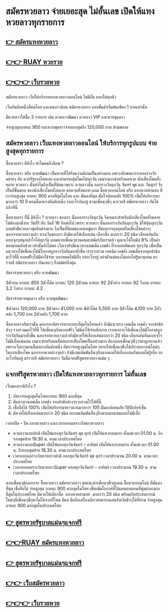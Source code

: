 # สมัครหวยลาว จ่ายเยอะสุด ไม่อั้นเลข เปิดให้แทงหวยลาวทุกรายการ
 
## [👉 สมัครแทงหวยลาว](https://www.xn--147-2ll3f3ai1h5d.com/register/@vip789_atomseo)

## [👉👉 RUAY หวยรวย](https://ruay789.net/)

## [👉👉👉 เว็บรวยหวย](https://ruay789.net/)
 
สมัครหวยลาว เว็บให้บริการแทงหวยลาวออนไลน์ ไม่มีอั้น แทงได้ทุกตัว

เว็บอันดับหนึ่งที่คนไทย และคนลาวนิยม สมัครหวยลาว แทงขั้นต่ำเริ่มต้นเพียง 1 บาทเท่านั้น

มีหวยลาวให้ซื้อ 3 รายการ เช่น หวยลาวพัฒนา หวยลาว VIP และหวยชุดลาว

จ่ายสูงสุดบาทละ 950 และหวยชุดลาวจ่ายมากสุดถึง 120,000 บาท ห้ามพลาด

## สมัครหวยลาว เว็บแทงหวยลาวออนไลน์ ให้บริการทุกรูปแบบ จ่ายสูงสุดทุกรายการ

ซื้อหวยลาว ดียังไง ทำไมคนถึงนิยม ?

ซื้อหวยลาว หรือ หวยพัฒนา เป็นหวยที่ได้รับความนิยมเป็นอย่างมาก เพราะลักษณะการออกรางวัลคล้ายๆ กับ หวยรัฐบาลไทยเลย และสามารถลุ้นโชคได้ทุกวัน เหมาะมากสำหรับคอหวย นักเสี่ยงโชคทั้งหลาย หวยลาว นั้นทำไมถึงเป็นที่นิยม เพราะ หวยลาวนั้น ออกรางวัลทุกวัน จันทร์ พุธ และ วันศุกร์ จึงเป็นที่ชื่นชอบ ของนักเสี่ยงโชคทั้งหลาย คอหวยทั้งหลาย แถม ซื้อหวยออนไลน์ หรือ แทงหวยฮานอย ที่เราจ่ายสูงสุด บาทละ 900 มากที่สุดในไทย และ มั่นคงที่สุด มั่นใจปลอดภัย 100% เปิดให้บริการมามากกว่า 10 ปี ตอนนี้มาแรงอันดับหนึ่ง รออะไรกันอยู่ ชวนเพื่อนๆพี่ๆ มารวยสิ สมัครหวยลาว กันได้แล้วที่นี่

ซื้อหวยลาว ที่นี่ ดียังไง ? 
หวยลาว ของเรา นั้นออกรางวัลทุกวัน จีงเหมาะสำหรับนักเสี่ยงโชคทั้งหลาย ไม่ต้องมานั้งรอ วันที่1 กับ วันที่ 16 อีกต่อไป เพราะ หวยลาว นั้นออกรางวัลกันทุกๆวัน มีให้ลุ้นทุกๆวัน แถมยังมีหวยลาวชุดอีกต่างหาก จึงเป็นที่นิยมของคนหมู่มาก ที่ชอบการลุงทุนหรือเสี่ยงโชคต่างๆ นอกจากหวยลาวแล้ว ทางเว็บของเรา ยังมีหวยให้เลือกเล่น เลือกซื้อ มากกว่า 20 ชนิด เลือกเล่นกันแบบจุกๆสนุกเล้าใจได้ทุกวัน แถมหากเพื่อนๆชวนคนมาสมัครกับเราแล้ว คุณจะได้โบนัส 8% เป็นค่าตอบแทนอีกด้วย เท่านั้นยังไม่พอ เว็บเรายังมีแนวทางเลขเด็ด เลขดัง ที่จะคอยอัพเดท ทุกๆวัน เพื่อเป็นแนวทางให้เพื่อนๆได้มีโอกาสถูกรางวัลกันมากยิ่งขึ้น เรารวบรวม เทคนิค เลขดัง เลขเด็ดจากทุกสำนัก มาไว้ที่นี้ แบบฟรีๆไม่มีค่าใช้จ่าย บอกหมดไม่มีกั๊ก รออะไรอยู่ อย่ามัวแต่มองไม่ลองไม่รู้นะทุกคน มารวยสิ สมัครหวยลาว กันเยอะๆ ยิ่งสมัครยิ่งคุ้ม

อัตราจ่ายหวยลาว หรือ หวยพัฒนา

3ตัวบน             บาทละ     850
3ตัวโต๊ด           บาทละ     120
2ตัวบน             บาทละ      92
2ตัวล่าง            บาทละ      92
วิ่งบน                บาทละ      3.2
วิ่งล่าง               บาทละ      4.2

อัตราจ่ายหวยชุดลาว หรือ หวยชุดพัฒนา

4ตัวตรง                120,000 บาท
3ตัวตรง                 41,000 บาท
4ตัวโต๊ด                  5,500 บาท
3ตัวโต๊ด                  4,100 บาท
2ตัวหน้า                   1,700 บาท
2ตัวหลัง                    1,700 บาท

ซื้อหวยลาวกับเรานั้น นอกจากอัตราจ่ายจะเยอะที่สุดในไทยแล้ว ยังมีแนวทาง เลขเด็ด เลขดัง จากสำนักดังๆ รวบรวมมาไว้ที่นี้ ให้เพื่อนๆกับแบบฟรีๆ ไม่มีค่าใช้จ่ายสักบาท เราอยากจะให้เพื่อนๆได้มีโอกาสถูกรางวัลกันมากยิ่งขึ้น นอกจากหวยลาวแล้วยังมีหวยให้เลือกเล่นมากกว่า 20 ชนิด เลือกเล่นกันแบบจุใจไม่มีเบื่อแน่นอน เหมาะสำหรับคนที่ชอบการเสี่ยงโชคเป็นอย่างมาก ต้องบอกเพื่อนๆพี่ๆว่ามาถูกทางแล้ว เพราะเว็บเราตอนนี้มาแรงอันดับหนึ่ง อัตราจ่ายสูงสุดในไทย อยากให้เพื่อนๆพี่ๆได้ประสบการณ์ใหม่ๆในการเสี่ยงโชค นอกจากหวยต่างๆแล้ว ยังมีเกมเดิมพันอื่นๆอีกมากมายให้เลือกเล่นกันแบบไม่รู้เบื่อ รออะไรกันอยู่ มารวยสิ สมัครหวยลาว วันนี้แจกฟรีสูตรหวยลาวแม่น ๆ

## แจกฟรีสูตรหวยลาว เปิดให้แทงหวยลาวทุกรายการ ไม่อั้นเลข

เว็บของเราดียังไง ?

1. อัตราจ่ายสูงสุดในไทยบาทละ 900 มากที่สุด
2. มีแนวทางเลขเด็ด เลขดัง จากสำนักต่างๆรวบรวมไว้ให้ที่นี้
3. เชื่อถือได้ 100% เปิดให้บริการมายาวนานมากกว่า 10ปี มั่นคงปลอดภัย 100เปอร์เซ็น
4. มีหวยให้เลือกเล่นมากกว่า 20 ชนิด ละเกมเดิมพันอื่นๆอีกมากมายเล่นแบบไม่มีเบื่อ

เวลาเปิด – ปิด แทงหวยลาว และเวลาออกผลรางวัลของหวยลาว
* หวยลาวแบบปกติ เปิดให้แทงทุกวันจันทร์ พุธ ศุกร์ เปิดให้แทงรอบแรก ตั้งแต่เวลา 01.00 น. ถึงรอบสุดท้าย 19.30 น. ตามเวลาประเทศไทย
* หวยลาวแบบSuper เปิดให้แทงทุกวันจันทร์ – อาทิตย์ เปิดให้แทงรอบแรก ตั้งแต่เวลา 01.00 น. ถึงรอบสุดท้าย 18.30 น. ตามเวลาประเทศไทย
* เวลาออกผลรางวัลหวยลาวปกติ ออกทุกวันจันทร์ พุธ ศุกร์ เวลาประมาณ 20.00 น. ตามเวลาประเทศไทย
* เวลาออกผลรางวัลหวยลาวSuper ออกทุกวันจันทร์ – อาทิตย์ เวลาประมาณ 19.30 น. ตามเวลาประเทศไทย

หากเพื่อนๆต้องการจะ ซื้อหวยลาว สมัครหวยลาว ขอแนะนำเพื่อนๆพี่ๆทุกคน ซื้อหวยออนไลน์ ที่มั่นคงที่สุด เชื่อถือได้ จ่ายสูงสุด บาทละ 900 มากสุดในไทย เพื่อเพิ่มโอกาสที่ได้ผลตอบแทนที่คุ้มค่าละมากที่สุดในประเทศไทย มีหวยให้เลือกซื้อ  แทงหวยฮานอย  มากกว่า 20 ชนิด พร้อมกับประสบการณ์ใหม่ๆที่เพื่อนๆพี่ๆหาไม่ได้จากที่ไหน มีแค่ มือถือเครื่องเดียวสามารถนอนรับเงินชิวๆได้ที่บ้าน จ่ายสูงสุดบาทละ 900 มากสุดในประเทศไทย

## [👉 สูตรหวยรัฐบาลแม่นๆแจกฟรี ](https://ruay789.net/%e0%b9%80%e0%b8%a8%e0%b8%a3%e0%b8%a9%e0%b8%90%e0%b8%b5-%e0%b9%80%e0%b8%a7%e0%b9%87%e0%b8%9a%e0%b8%ab%e0%b8%a7%e0%b8%a2%e0%b8%ad%e0%b8%ad%e0%b8%99%e0%b9%84%e0%b8%a5%e0%b8%99%e0%b9%8c/)


## [👉👉RUAY สมัครแทงหวยลาว](https://www.xn--147-2ll3f3ai1h5d.com/register/@vip789_atomseo)

## [👉 สูตรหวยรัฐบาลแม่นๆแจกฟรี ](https://ruay789.net/%e0%b9%80%e0%b8%a8%e0%b8%a3%e0%b8%a9%e0%b8%90%e0%b8%b5-%e0%b9%80%e0%b8%a7%e0%b9%87%e0%b8%9a%e0%b8%ab%e0%b8%a7%e0%b8%a2%e0%b8%ad%e0%b8%ad%e0%b8%99%e0%b9%84%e0%b8%a5%e0%b8%99%e0%b9%8c/)

## [👉👉 เว็บสมัครหวยลาว](https://www.xn--147-2ll3f3ai1h5d.com/register/@vip789_atomseo)

## [👉👉👉 เว็บรวยหวย](https://ruay789.net/)